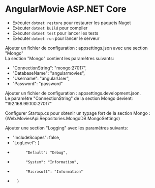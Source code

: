 AngularMovie ASP.NET Core
=========================

* Exécuter <code>dotnet restore</code> pour restaurer les paquets Nuget
* Exécuter <code>dotnet build</code> pour compiler
* Exécuter <code>dotnet test</code> pour lancer les tests
* Exécuter <code>dotnet run</code> pour lancer le serveur

Ajouter un fichier de configuration : appsettings.json avec une section "Mongo"<br />
La section "Mongo" contient les paramètres suivants:
* "ConnectionString": "mongo:27017",
* "DatabaseName": "angularmovies",
* "Username": "angularUser",
* "Password": "password"

Ajouter un fichier de configuration : appsettings.development.json.<br />
Le paramètre "ConnectionString" de la section Mongo devient: "192.168.99.100:27017"

Configurer Startup.cs pour obtenir un typage fort de la section Mongo : (Web.MoviesApi.Repositories.MongoDB.MongoSettings)

Ajouter une section "Logging" avec les paramètres suivants:<br />
* "IncludeScopes": false,
* "LogLevel": {
*           "Default": "Debug",
*           "System": "Information",
*           "Microsoft": "Information"
*       }